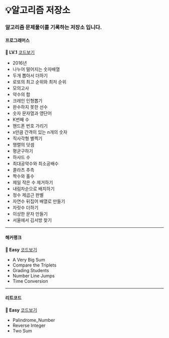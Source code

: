 # 💡알고리즘 저장소

### 알고리즘 문제풀이를 기록하는 저장소 입니다.

#### 프로그래머스

<b>🌱 LV.1</b> [코드보기](https://github.com/nohriter/Algorithm/tree/main/src/programmers/lv1)
- 2016년
- 나누어 떨어지는 숫자배열
- 두개 뽑아서 더하기
- 로또의 최고 순위와 최저 순위
- 모의고사
- 약수의 합
- 크레인 인형뽑기
- 완수하지 못한 선수
- 숫자 문자열과 영단어
- K번째 수
- 핸드폰 번호 가리기
- x만큼 간격이 있는 n개의 숫자
- 직사각형 별찍기
- 행렬의 덧셈
- 평균구하기
- 하샤드 수
- 최대공약수와 최소공배수
- 콜라츠 추측
- 짝수와 홀수
- 제일 작은 수 제거하기
- 내림차순으로 배치하기
- 정수 제곱근 판별
- 자연수 뒤집어 배열로 만들기
- 자릿수 더하기
- 이상한 문자 만들기
- 서울에서 김서방 찾기
---

#### 해커랭크

<b>🌱 Easy</b> [코드보기](https://github.com/nohriter/Algorithm/tree/main/src/hackerrank)
- A Very Big Sum
- Compare the Triplets
- Grading Students
- Number Line Jumps
- Time Conversion

---

#### 리트코드

<b>🌱 Easy</b> [코드보기](https://github.com/nohriter/Algorithm/tree/main/src/leetcode)
- Palindrome_Number
- Reverse Integer
- Two Sum

